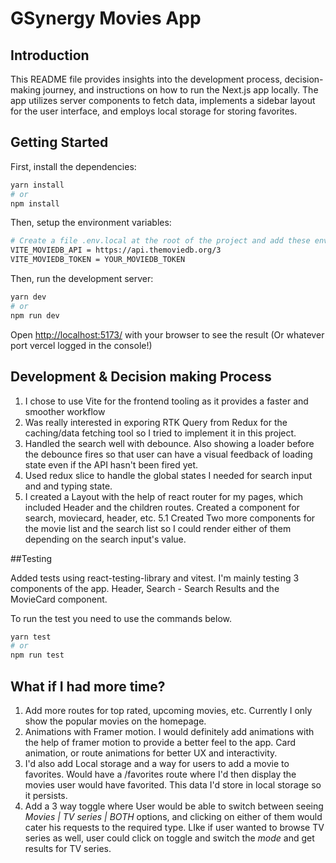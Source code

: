 # GSynergy Movies App

## Introduction

This README file provides insights into the development process, decision-making journey, and instructions on how to run the Next.js app locally. The app utilizes server components to fetch data, implements a sidebar layout for the user interface, and employs local storage for storing favorites.

## Getting Started

First, install the dependencies:

```bash
yarn install
# or
npm install
```

Then, setup the environment variables:

```bash
# Create a file .env.local at the root of the project and add these env variables.
VITE_MOVIEDB_API = https://api.themoviedb.org/3
VITE_MOVIEDB_TOKEN = YOUR_MOVIEDB_TOKEN
```

Then, run the development server:

```bash
yarn dev
# or
npm run dev

```

Open [http://localhost:5173/](http://localhost:5173/) with your browser to see the result (Or whatever port vercel logged in the console!)

## Development & Decision making Process

1. I chose to use Vite for the frontend tooling as it provides a faster and smoother workflow
2. Was really interested in exporing RTK Query from Redux for the caching/data fetching tool so I tried to implement it in this project.
3. Handled the search well with debounce. Also showing a loader before the debounce fires so that user can have a visual feedback of loading state even if the API hasn't been fired yet.
4. Used redux slice to handle the global states I needed for search input and and typing state.
5. I created a Layout with the help of react router for my pages, which included Header and the children routes. Created a component for search, moviecard, header, etc.
   5.1 Created Two more components for the movie list and the search list so I could render either of them depending on the search input's value.

##Testing

Added tests using react-testing-library and vitest. I'm mainly testing 3 components of the app. Header, Search - Search Results and the MovieCard component.

To run the test you need to use the commands below.

```bash
yarn test
# or
npm run test

```

## What if I had more time?

1. Add more routes for top rated, upcoming movies, etc. Currently I only show the popular movies on the homepage.
2. Animations with Framer motion. I would definitely add animations with the help of framer motion to provide a better feel to the app. Card animation, or route animations for better UX and interactivity.
3. I'd also add Local storage and a way for users to add a movie to favorites. Would have a /favorites route where I'd then display the movies user would have favorited. This data I'd store in local storage so it persists.
4. Add a 3 way toggle where User would be able to switch between seeing _Movies | TV series | BOTH_ options, and clicking on either of them would cater his requests to the required type. LIke if user wanted to browse TV series as well, user could click on toggle and switch the _mode_ and get results for TV series.
